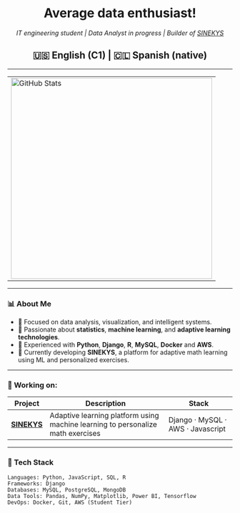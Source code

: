 <h1 align="center">Average data enthusiast!</h1>

<p align="center">
  <i>IT engineering student | Data Analyst in progress | Builder of <a href="https://github.com/0somens/sinekys">SINEKYS</a></i>
</p>
<h2 align="center"> 🇺🇸 English (C1) | 🇨🇱 Spanish (native)</h2>

---

<table align="center>
  <tr>
    <td>
      <img src="https://spotify-recently-played-readme.vercel.app/api?user=12152755828&unique=true" alt="Spotify" width="400">
    </td>
    <td>
      <img src="https://github-readme-stats.vercel.app/api?username=0somens&show_icons=true&theme=synthwave" alt="GitHub Stats" width="450">
    </td>
  </tr>
</table>

---

### 📊 About Me
- 🎯 Focused on data analysis, visualization, and intelligent systems.
- 🧠 Passionate about **statistics**, **machine learning**, and **adaptive learning technologies**.
- 🔧 Experienced with **Python**, **Django**, **R**, **MySQL**, **Docker** and **AWS**.
- 🚀 Currently developing **SINEKYS**, a platform for adaptive math learning using ML and personalized exercises.

---

### 🧩 Working on:

| Project | Description | Stack |
|----------|--------------|-------|
| [**SINEKYS**]([https://github.com/0somens/sinekys](https://github.com/Sinekys/Sinekys)) | Adaptive learning platform using machine learning to personalize math exercises | Django · MySQL · AWS · Javascript |
---

### 🧰 Tech Stack

```text
Languages: Python, JavaScript, SQL, R
Frameworks: Django
Databases: MySQL, PostgreSQL, MongoDB
Data Tools: Pandas, NumPy, Matplotlib, Power BI, Tensorflow
DevOps: Docker, Git, AWS (Student Tier)

